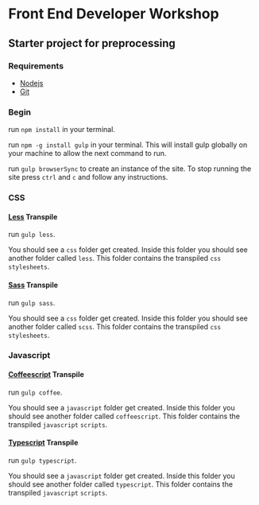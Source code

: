 # Front End Developer Workshop

## Starter project for preprocessing

### Requirements

* [Nodejs](https://nodejs.org/en/)
* [Git](https://git-scm.com/)

### Begin

run `npm install` in your terminal.

run `npm -g install gulp` in your terminal. This will install gulp globally on your machine to allow the next command to run.

run `gulp browserSync` to create an instance of the site. To stop running the site press `ctrl` and `c` and follow any instructions.

### CSS

#### [Less](http://lesscss.org/) Transpile

run `gulp less`.

You should see a `css` folder get created. Inside this folder you should see another folder called `less`. This folder contains the transpiled `css` `stylesheets`.

#### [Sass](http://sass-lang.com/) Transpile

run `gulp sass`.

You should see a `css` folder get created. Inside this folder you should see another folder called `scss`. This folder contains the transpiled `css` `stylesheets`.

### Javascript

#### [Coffeescript](http://coffeescript.org/) Transpile

run `gulp coffee`.

You should see a `javascript` folder get created. Inside this folder you should see another folder called `coffeescript`. This folder contains the transpiled `javascript` `scripts`.

#### [Typescript](https://www.typescriptlang.org/) Transpile

run `gulp typescript`.

You should see a `javascript` folder get created. Inside this folder you should see another folder called `typescript`. This folder contains the transpiled `javascript` `scripts`.